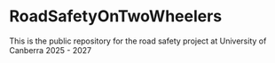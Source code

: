 # RoadSafetyOnTwoWheelers
This is the public repository for the road safety project at University of Canberra 2025 - 2027
